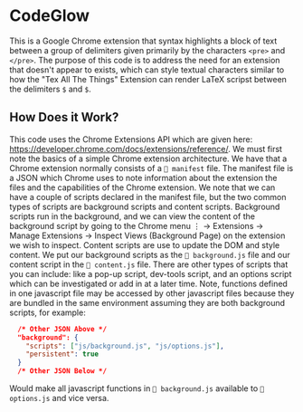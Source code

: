 # CodeGlow
This is a Google Chrome extension that syntax highlights a block of text between a group of delimiters given primarily by the characters `<pre>` and `</pre>`. The purpose of this code is to address the need for an extension
that doesn't appear to exists, which can style textual characters similar to how the "Tex All The Things" Extension can render LaTeX scripst between the delimiters `$` and `$`.

## How Does it Work?
This code uses the Chrome Extensions API which are given here: https://developer.chrome.com/docs/extensions/reference/. We must first note the basics of a simple Chrome extension architecture. We have that a Chrome extension normally consists of a `📜 manifest` file. The manifest file is a JSON which Chrome uses to note information about the extension the files and the capabilities of the Chrome extension. We note that we can have a couple of scripts declared in the manifest file, but the two common types of scripts are background scripts and content scripts. Background scripts run in the background, and we can view the content of the background script by going to the Chrome menu ⋮ → Extensions → Manage Extensions → Inspect Views (Background Page) on the extension we wish to inspect. Content scripts are use to update the DOM and style content. We put our background scripts as the `📜 background.js` file and our content script in the `📜 content.js` file. There are other types of scripts that you can include: like a pop-up script, dev-tools script, and an options script which can be investigated or add in at a later time. Note, functions defined in one javascript file may be accessed by other javascript files because they are bundled in the same environment assuming they are both background scripts, for example:

```json
  /* Other JSON Above */
  "background": {
    "scripts": ["js/background.js", "js/options.js"],
    "persistent": true
  }
  /* Other JSON Below */
```

Would make all javascript functions in `📜 background.js` available to `📜 options.js` and vice versa.

